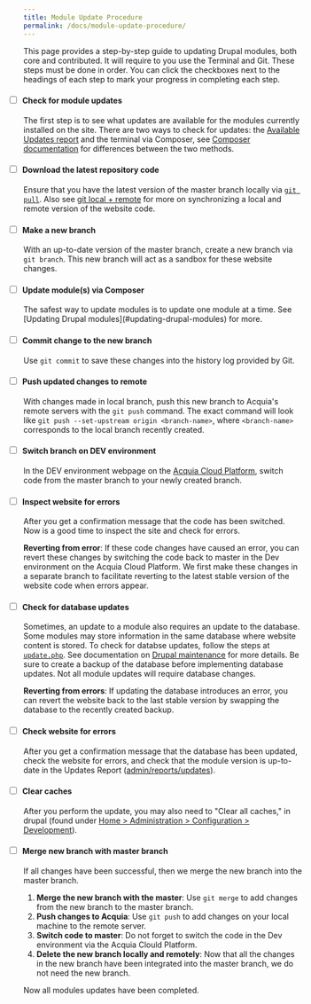```yaml
---
title: Module Update Procedure
permalink: /docs/module-update-procedure/
---
```


<style>
   h4 > input {
      margin-left: -25px !important;
      margin-right: 10px !important;
   }
</style>

This page provides a step-by-step guide to updating Drupal modules, both core and contributed. It will require to you use the Terminal and Git. These steps must be done in order. You can click the checkboxes next to the headings of each step to mark your progress in completing each step.

<h4><input type="checkbox">Check for module updates</h4>

The first step is to see what updates are available for the modules currently installed on the site. There are two ways to check for updates: the [Available Updates report](http://romanticcircleswacbczpuai.devcloud.acquia-sites.com/admin/reports/updates) and the terminal via Composer, see [Composer documentation](../composer#checking-module-versions) for differences between the two methods.

<h4><input type="checkbox">Download the latest repository code</h4>

Ensure that you have the latest version of the master branch locally via [`git pull`](https://www.atlassian.com/git/tutorials/syncing/git-pull). Also see [git local + remote](#git-local--remote) for more on synchronizing a local and remote version of the website code.

<h4><input type="checkbox">Make a new branch</h4>

With an up-to-date version of the master branch, create a new branch via `git branch`. This new branch will act as a sandbox for these website changes.

<h4><input type="checkbox">Update module(s) via Composer</h4>
The safest way to update modules is to update one module at a time. See [Updating Drupal modules](#updating-drupal-modules) for more.

<h4><input type="checkbox">Commit change to the new branch</h4>

Use `git commit` to save these changes into the history log provided by Git.

<h4><input type="checkbox">Push updated changes to remote</h4>

With changes made in local branch, push this new branch to Acquia's remote servers with the `git push` command. The exact command will look like `git push --set-upstream origin <branch-name>`, where `<branch-name>` corresponds to the local branch recently created. 

<h4><input type="checkbox">Switch branch on DEV environment</h4>

In the DEV environment webpage on the [Acquia Cloud Platform](https://cloud.acquia.com/a/environments/283220-a676be0d-3697-4c8f-a02c-b8a2aba553b6), switch code from the master branch to your newly created branch.

<h4><input type="checkbox">Inspect website for errors</h4>

After you get a confirmation message that the code has been switched. Now is a good time to inspect the site and check for errors.

**Reverting from error**: If these code changes have caused an error, you can revert these changes by switching the code back to master in the Dev environment on the Acquia Cloud Platform. We first make these changes in a separate branch to facilitate reverting to the latest stable version of the website code when errors appear.

<h4><input type="checkbox">Check for database updates</h4>

Sometimes, an update to a module also requires an update to the database. Some modules may store information in the same database where website content is stored. To check for databse updates, follow the steps at [`update.php`](http://romanticcircleswacbczpuai.devcloud.acquia-sites.com/update.php). See documentation on [Drupal maintenance](../drupal-maintenance#updatephp) for more details. Be sure to create a backup of the database before implementing database updates. Not all module updates will require database changes.

**Reverting from errors**: If updating the database introduces an error, you can revert the website back to the last stable version by swapping the database to the recently created backup.

<h4><input type="checkbox">Check website for errors</h4>

After you get a confirmation message that the database has been updated, check the website for errors, and check that the module version is up-to-date in the Updates Report ([admin/reports/updates](http://romanticcircleswacbczpuai.devcloud.acquia-sites.com/admin/reports/updates)).

<h4><input type="checkbox">Clear caches</h4>

After you perform the update, you may also need to "Clear all caches," in drupal (found under [Home > Administration > Configuration > Development](http://romanticcircleswacbczpuai.devcloud.acquia-sites.com/admin/config/development/performance)).

<h4><input type="checkbox">Merge new branch with master branch</h4>

If all changes have been successful, then we merge the new branch into the master branch.
   1. **Merge the new branch with the master**: Use `git merge` to add changes from the new branch to the master branch.
   2. **Push changes to Acquia**: Use `git push` to add changes on your local machine to the remote server.
   3. **Switch code to master**: Do not forget to switch the code in the Dev environment via the Acquia Clould Platform.
   4. **Delete the new branch locally and remotely**: Now that all the changes in the new branch have been integrated into the master branch, we do not need the new branch.


Now all modules updates have been completed.